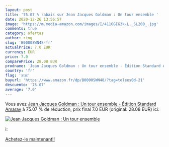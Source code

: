 ```yaml
---
layout: post
title: '75.07 % rabais sur Jean Jacques Goldman : Un tour ensemble '
date: 2020-12-26 13:56:57
image: 'https://m.media-amazon.com/images/I/411OGIG3k-L._SL200_.jpg'
comments: true
category: ofertas
author: ring
slug: 'B0000SWN48-fr'
actualPrice: 7.0 EUR
currency: EUR
price: 7.0
comparePrice: 28.08 EUR
prodname: 'Jean Jacques Goldman : Un tour ensemble - Édition Standard Amaray'
country: 'fr'
flag: '🇫🇷'
buyurl: 'https://www.amazon.fr/dp/B0000SWN48/?tag=tolees0d-21'
descuento: '75.07'
average: '7.0'
---
```


Vous avez [Jean Jacques Goldman : Un tour ensemble - Édition Standard Amaray](https://www.amazon.fr/dp/B0000SWN48/?tag=tolees0d-21)  à  75.07 % de réduction, prix final  7.0 EUR (original: 28.08 EUR) ici:

[![Jean Jacques Goldman : Un tour ensemble ](https://m.media-amazon.com/images/I/411OGIG3k-L._SL200_.jpg)](https://www.amazon.fr/dp/B0000SWN48/?tag=tolees0d-21)

ℹ️:


[Achetez-le maintenant!!](https://www.amazon.fr/dp/B0000SWN48/?tag=tolees0d-21)
